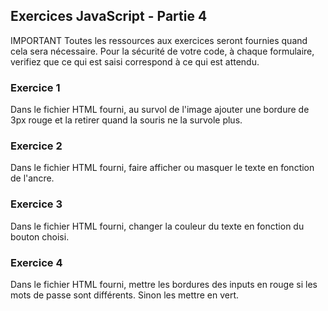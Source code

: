 ## Exercices JavaScript - Partie 4

IMPORTANT Toutes les ressources aux exercices seront fournies quand cela sera nécessaire.
Pour la sécurité de votre code, à chaque formulaire, verifiez que ce qui est saisi correspond à ce qui est attendu.

### Exercice 1
Dans le fichier HTML fourni, au survol de l'image ajouter une bordure de 3px rouge et la retirer quand la souris ne la survole plus.

### Exercice 2
Dans le fichier HTML fourni, faire afficher ou masquer le texte en fonction de l'ancre.

### Exercice 3
Dans le fichier HTML fourni, changer la couleur du texte en fonction du bouton choisi.

### Exercice 4
Dans le fichier HTML fourni, mettre les bordures des inputs en rouge si les mots de passe sont différents. Sinon les mettre en vert.